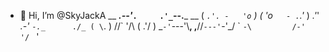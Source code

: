 - 👋 Hi, I’m @SkyJackA
  __   ___.--'_`.     .'_`--.___   __
 ( _`.'. -   'o` )   ( 'o`   - .`.'_ )
 _\.'_'      _.-'     `-._      `_`./_
( \`. )    //\`         '/\\    ( .'/ )
 \_`-'`---'\\__,       ,__//`---'`-'_/
  \`        `-\         /-'        '/
   `                               '   

